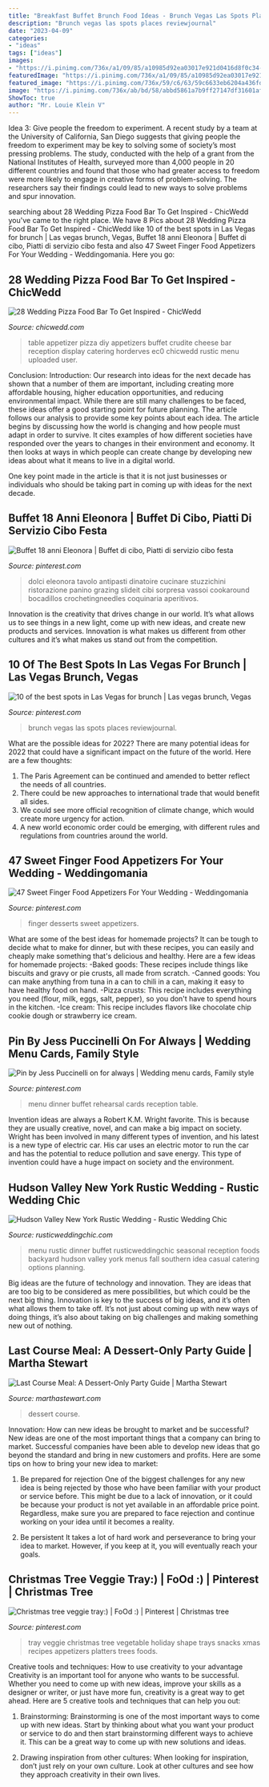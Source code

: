 ```yaml
---
title: "Breakfast Buffet Brunch Food Ideas - Brunch Vegas Las Spots Places Reviewjournal"
description: "Brunch vegas las spots places reviewjournal"
date: "2023-04-09"
categories:
- "ideas"
tags: ["ideas"]
images:
- "https://i.pinimg.com/736x/a1/09/85/a10985d92ea03017e921d0416d8f0c34--strawberry-shortcake-party-strawberry-desserts.jpg?b=t"
featuredImage: "https://i.pinimg.com/736x/a1/09/85/a10985d92ea03017e921d0416d8f0c34--strawberry-shortcake-party-strawberry-desserts.jpg?b=t"
featured_image: "https://i.pinimg.com/736x/59/c6/63/59c6633eb6204a436fd92bfec65658bd.jpg"
image: "https://i.pinimg.com/736x/ab/bd/58/abbd5861a7b9ff27147df31601af1636--rehearsal-dinner-menu-wedding-trends.jpg"
ShowToc: true
author: "Mr. Louie Klein V"
---
```



Idea 3: Give people the freedom to experiment.
A recent study by a team at the University of California, San Diego suggests that giving people the freedom to experiment may be key to solving some of society’s most pressing problems. The study, conducted with the help of a grant from the National Institutes of Health, surveyed more than 4,000 people in 20 different countries and found that those who had greater access to freedom were more likely to engage in creative forms of problem-solving. The researchers say their findings could lead to new ways to solve problems and spur innovation.

	

		
searching about 28 Wedding Pizza Food Bar To Get Inspired - ChicWedd you've came to the right place. We have 8 Pics about 28 Wedding Pizza Food Bar To Get Inspired - ChicWedd like 10 of the best spots in Las Vegas for brunch | Las vegas brunch, Vegas, Buffet 18 anni Eleonora | Buffet di cibo, Piatti di servizio cibo festa and also 47 Sweet Finger Food Appetizers For Your Wedding - Weddingomania. Here you go:
		
    
## 28 Wedding Pizza Food Bar To Get Inspired - ChicWedd

<img loading=lazy src="https://chicwedd.com/wp-content/uploads/2020/08/Pizza-Food-Bar-At-Your-Wedding-1332703491197455631.jpg" onerror="this.onerror=null;this.src='https://tse1.mm.bing.net/th?id=OIP.EDvsuOuwGWzfKy-z6xj3sQHaJ4&amp;pid=15.1';" alt="28 Wedding Pizza Food Bar To Get Inspired - ChicWedd">

_Source: chicwedd.com_

>table appetizer pizza diy appetizers buffet crudite cheese bar reception display catering horderves ec0 chicwedd rustic menu uploaded user. 

	

Conclusion:
Introduction: Our research into ideas for the next decade has shown that a number of them are important, including creating more affordable housing, higher education opportunities, and reducing environmental impact. While there are still many challenges to be faced, these ideas offer a good starting point for future planning. The article follows our analysis to provide some key points about each idea.
The article begins by discussing how the world is changing and how people must adapt in order to survive. It cites examples of how different societies have responded over the years to changes in their environment and economy. It then looks at ways in which people can create change by developing new ideas about what it means to live in a digital world.

One key point made in the article is that it is not just businesses or individuals who should be taking part in coming up with ideas for the next decade.

    
## Buffet 18 Anni Eleonora | Buffet Di Cibo, Piatti Di Servizio Cibo Festa

<img loading=lazy src="https://i.pinimg.com/736x/59/c6/63/59c6633eb6204a436fd92bfec65658bd.jpg" onerror="this.onerror=null;this.src='https://tse3.mm.bing.net/th?id=OIP.SpWNQ5sLhLojlkPy75uK9gHaJ4&amp;pid=15.1';" alt="Buffet 18 anni Eleonora | Buffet di cibo, Piatti di servizio cibo festa">

_Source: pinterest.com_

>dolci eleonora tavolo antipasti dinatoire cucinare stuzzichini ristorazione panino grazing slideit cibi sorpresa vassoi cookaround bocadillos crochetingneedles coquinaria aperitivos. 

	

Innovation is the creativity that drives change in our world. It’s what allows us to see things in a new light, come up with new ideas, and create new products and services. Innovation is what makes us different from other cultures and it’s what makes us stand out from the competition.

    
## 10 Of The Best Spots In Las Vegas For Brunch | Las Vegas Brunch, Vegas

<img loading=lazy src="https://i.pinimg.com/736x/66/b3/c7/66b3c7fa2a928c6ce73a6d07290f74b6--mimosa-brunch-cheeseburger.jpg" onerror="this.onerror=null;this.src='https://tse1.mm.bing.net/th?id=OIP.g2vtEE4dRRVeyokK9gYtcwHaJN&amp;pid=15.1';" alt="10 of the best spots in Las Vegas for brunch | Las vegas brunch, Vegas">

_Source: pinterest.com_

>brunch vegas las spots places reviewjournal. 

	

What are the possible ideas for 2022?
There are many potential ideas for 2022 that could have a significant impact on the future of the world. Here are a few thoughts: 
1. The Paris Agreement can be continued and amended to better reflect the needs of all countries. 
2. There could be new approaches to international trade that would benefit all sides. 
3. We could see more official recognition of climate change, which would create more urgency for action. 
4. A new world economic order could be emerging, with different rules and regulations from countries around the world. 

    
## 47 Sweet Finger Food Appetizers For Your Wedding - Weddingomania

<img loading=lazy src="https://i.pinimg.com/736x/a1/09/85/a10985d92ea03017e921d0416d8f0c34--strawberry-shortcake-party-strawberry-desserts.jpg?b=t" onerror="this.onerror=null;this.src='https://tse3.mm.bing.net/th?id=OIP.7_4SXFnhCgbJX2RriL9m1QHaLH&amp;pid=15.1';" alt="47 Sweet Finger Food Appetizers For Your Wedding - Weddingomania">

_Source: pinterest.com_

>finger desserts sweet appetizers. 

	

What are some of the best ideas for homemade projects?
It can be tough to decide what to make for dinner, but with these recipes, you can easily and cheaply make something that's delicious and healthy. Here are a few ideas for homemade projects: 
-Baked goods: These recipes include things like biscuits and gravy or pie crusts, all made from scratch.
-Canned goods: You can make anything from tuna in a can to chili in a can, making it easy to have healthy food on hand.
-Pizza crusts: This recipe includes everything you need (flour, milk, eggs, salt, pepper), so you don't have to spend hours in the kitchen.
-Ice cream: This recipe includes flavors like chocolate chip cookie dough or strawberry ice cream.

    
## Pin By Jess Puccinelli On For Always | Wedding Menu Cards, Family Style

<img loading=lazy src="https://i.pinimg.com/736x/ab/bd/58/abbd5861a7b9ff27147df31601af1636--rehearsal-dinner-menu-wedding-trends.jpg" onerror="this.onerror=null;this.src='https://tse1.mm.bing.net/th?id=OIP.c3A-7KyG8nO3KgPtoiylzgHaLH&amp;pid=15.1';" alt="Pin by Jess Puccinelli on for always | Wedding menu cards, Family style">

_Source: pinterest.com_

>menu dinner buffet rehearsal cards reception table. 

	

Invention ideas are always a Robert K.M. Wright favorite. This is because they are usually creative, novel, and can make a big impact on society. Wright has been involved in many different types of invention, and his latest is a new type of electric car. His car uses an electric motor to run the car and has the potential to reduce pollution and save energy. This type of invention could have a huge impact on society and the environment.

    
## Hudson Valley New York Rustic Wedding - Rustic Wedding Chic

<img loading=lazy src="http://rusticweddingchic.com/wp-content/uploads/2012/08/809C0267-590x880.jpg" onerror="this.onerror=null;this.src='https://tse1.mm.bing.net/th?id=OIP.Q3I1CyLQoZ8ghZGPpA0G-AHaLC&amp;pid=15.1';" alt="Hudson Valley New York Rustic Wedding - Rustic Wedding Chic">

_Source: rusticweddingchic.com_

>menu rustic dinner buffet rusticweddingchic seasonal reception foods backyard hudson valley york menus fall southern idea casual catering options planning. 

	

Big ideas are the future of technology and innovation. They are ideas that are too big to be considered as mere possibilities, but which could be the next big thing. Innovation is key to the success of big ideas, and it’s often what allows them to take off. It’s not just about coming up with new ways of doing things, it’s also about taking on big challenges and making something new out of nothing.

    
## Last Course Meal: A Dessert-Only Party Guide | Martha Stewart

<img loading=lazy src="https://assets.marthastewart.com/styles/wmax-1500/d26/desserttable-055-mwd109006/desserttable-055-mwd109006_sq.jpg?itok=IQ2minEj" onerror="this.onerror=null;this.src='https://tse4.mm.bing.net/th?id=OIP.TBXlrT17mMjQN2K-ZZ04DgHaHa&amp;pid=15.1';" alt="Last Course Meal: A Dessert-Only Party Guide | Martha Stewart">

_Source: marthastewart.com_

>dessert course. 

	

Innovation: How can new ideas be brought to market and be successful?
New ideas are one of the most important things that a company can bring to market. Successful companies have been able to develop new ideas that go beyond the standard and bring in new customers and profits. Here are some tips on how to bring your new idea to market:
1. Be prepared for rejection
One of the biggest challenges for any new idea is being rejected by those who have been familiar with your product or service before. This might be due to a lack of innovation, or it could be because your product is not yet available in an affordable price point. Regardless, make sure you are prepared to face rejection and continue working on your idea until it becomes a reality.

2. Be persistent
It takes a lot of hard work and perseverance to bring your idea to market. However, if you keep at it, you will eventually reach your goals.

    
## Christmas Tree Veggie Tray:) | FoOd :) | Pinterest | Christmas Tree

<img loading=lazy src="https://i.pinimg.com/736x/93/96/78/939678303e18001c0dda092ed3a30a95--vegetable-trays-veggie-tray.jpg" onerror="this.onerror=null;this.src='https://tse3.mm.bing.net/th?id=OIP.TYeFgYfcPMNCPV84PoUReQHaJ3&amp;pid=15.1';" alt="Christmas tree veggie tray:) | FoOd :) | Pinterest | Christmas tree">

_Source: pinterest.com_

>tray veggie christmas tree vegetable holiday shape trays snacks xmas recipes appetizers platters trees foods. 

	

Creative tools and techniques: How to use creativity to your advantage
Creativity is an important tool for anyone who wants to be successful. Whether you need to come up with new ideas, improve your skills as a designer or writer, or just have more fun, creativity is a great way to get ahead. Here are 5 creative tools and techniques that can help you out:
1. Brainstorming: Brainstorming is one of the most important ways to come up with new ideas. Start by thinking about what you want your product or service to do and then start brainstorming different ways to achieve it. This can be a great way to come up with new solutions and ideas.

2. Drawing inspiration from other cultures: When looking for inspiration, don’t just rely on your own culture. Look at other cultures and see how they approach creativity in their own lives.

